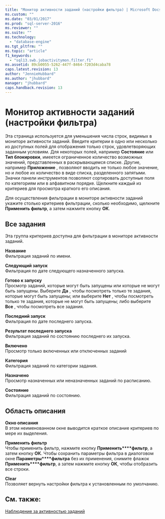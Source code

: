 ```yaml
---
title: "Монитор активности заданий (настройки фильтра) | Microsoft Docs"
ms.custom: ""
ms.date: "03/01/2017"
ms.prod: "sql-server-2016"
ms.reviewer: ""
ms.suite: ""
ms.technology: 
  - "database-engine"
ms.tgt_pltfrm: ""
ms.topic: "article"
f1_keywords: 
  - "sql13.swb.jobactivitymon.filter.f1"
ms.assetid: 89cb0055-5262-447f-8464-7203d4caba78
caps.latest.revision: 13
author: "JennieHubbard"
ms.author: "jhubbard"
manager: "jhubbard"
caps.handback.revision: 13
---
```

# Монитор активности заданий (настройки фильтра)
  Эта страница используется для уменьшения числа строк, видимых в мониторе активности заданий. Введите критерии в одно или несколько из доступных полей для отображения только строк, удовлетворяющих заданным условиям. Для некоторых полей, например **Состояние** или **Тип блокировки**, имеется ограниченное количество возможных значений, представленных в раскрывающемся списке. Другие, например **Приложение** , позволяют вводить не только любое значение, но и любое их количество в виде списка, разделенного запятыми. Значки панели инструментов позволяют сортировать доступные поля по категориям или в алфавитном порядке. Щелкните каждый из критериев для просмотра краткого его описания.  
  
 Для осуществления фильтрации в мониторе активности заданий укажите столько критериев фильтрации, сколько необходимо, щелкните **Применить фильтр**, а затем нажмите кнопку **ОК**.  
  
## Все задания  
 Эта группа критериев доступна для фильтрации в мониторе активности заданий.  
  
 **Название**  
 Фильтрация заданий по имени.  
  
 **Следующий запуск**  
 Фильтрация по дате следующего назначенного запуска.  
  
 **Готово к запуску**  
 Просмотр заданий, которые могут быть запущены или которые не могут быть запущены. Выберите **Да** , чтобы посмотреть только те задания, которые могут быть запущены; или выберите **Нет** , чтобы посмотреть только те задания, которые не могут быть запущены; либо выберите **Все** , чтобы посмотреть все задания.  
  
 **Последний запуск**  
 Фильтрация по дате последнего запуска.  
  
 **Результат последнего запуска**  
 Фильтрация заданий по состоянию последнего их запуска.  
  
 **Включено**  
 Просмотр только включенных или отключенных заданий  
  
 **Категория**  
 Фильтрация заданий по категории задания.  
  
 **Назначено**  
 Просмотр назначенных или неназначенных заданий по расписанию.  
  
 **Состояние**  
 Фильтрация заданий по состоянию.  
  
## Область описания  
 **Окно описания**  
 В этом неименованном окне выводится краткое описание критериев по мере их выделения.  
  
 **Применить фильтр**  
 Чтобы применить фильтр, нажмите кнопку **Применить****фильтр**, а затем кнопку **ОК**. Чтобы сохранить параметры фильтра в диалоговом окне **Параметры****фильтра** без их применения, снимите флажок **Применить****фильтр**, а затем нажмите кнопку **ОК**, чтобы отобразить все строки.  
  
 **Clear**  
 Позволяет вернуть настройки фильтра к установленным по умолчанию.  
  
## См. также:  
 [Наблюдение за активностью заданий](../../ssms/agent/monitor-job-activity.md)  
  
  